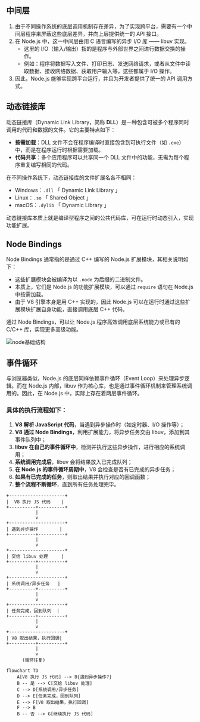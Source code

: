 ## 中间层

1. 由于不同操作系统的底层调用机制存在差异，为了实现跨平台，需要有一个中间层程序来屏蔽这些底层差异，并向上层提供统一的 API 接口。
2. 在 Node.js 中，这一中间层由用 C 语言编写的异步 I/O 库 —— libuv 实现。
   - 这里的 I/O（输入/输出）指的是程序与外部世界之间进行数据交换的操作。
   - 例如：程序将数据写入文件、打印日志、发送网络请求，或者从文件中读取数据、接收网络数据、获取用户输入等，这些都属于 I/O 操作。
3. 因此，Node.js 能够实现跨平台运行，并且为开发者提供了统一的 API 调用方式。



## 动态链接库

动态链接库（Dynamic Link Library，简称 **DLL**）是一种包含可被多个程序同时调用的代码和数据的文件。它的主要特点如下：

- **按需加载**：DLL 文件不会在程序编译时直接包含到可执行文件（如 `.exe`）中，而是在程序运行时根据需要加载。
- **代码共享**：多个应用程序可以共享同一个 DLL 文件中的功能，无需为每个程序重复编写相同的代码。

在不同操作系统下，动态链接库的文件扩展名各不相同：

- Windows：`.dll` 「 Dynamic Link Library 」
- Linux：`.so` 「 Shared Object 」
- macOS：`.dylib` 「 Dynamic Library 」

动态链接库本质上就是编译型程序之间的公共代码库，可在运行时动态引入，实现功能扩展。



## Node Bindings

Node Bindings 通常指的是通过 C++ 编写的 Node.js 扩展模块，其相关说明如下：

- 这些扩展模块会被编译为以 `.node` 为后缀的二进制文件。
- 本质上，它们是 Node.js 的功能扩展模块，可以通过 `require` 语句在 Node.js 中按需加载。
- 由于 V8 引擎本身是用 C++ 实现的，因此 Node.js 可以在运行时通过这些扩展模块扩展自身功能，直接调用底层 C++ 代码。

通过 Node Bindings，可以让 Node.js 程序高效调用底层系统能力或已有的 C/C++ 库，实现更多高级功能。

![node基础结构](https://s2.loli.net/2025/07/04/37atH1lgLBTUGZD.png) 



## 事件循环

与浏览器类似，Node.js 的底层同样依赖事件循环（Event Loop）来处理异步逻辑。而在 Node.js 内部，libuv 作为核心库，也是通过事件循环机制来管理系统调用的。因此，在 Node.js 中，实际上存在着两层事件循环。

### 具体的执行流程如下：

1. **V8 解析 JavaScript 代码**，当遇到异步操作时（如定时器、I/O 操作等）；
2. **V8 通过 Node Bindings**，利用扩展能力，将异步任务交由 libuv，添加到其事件队列中；
3. **libuv 在自己的事件循环中**，检测并执行这些异步操作，进行相应的系统调用；
4. **系统调用完成后**，libuv 会将结果放入已完成队列；
5. **在 Node.js 的事件循环周期中**，V8 会检查是否有已完成的异步任务；
6. **如果有已完成的任务**，则取出结果并执行对应的回调函数；
7. **整个流程不断循环**，直到所有任务处理完毕。

```shell
+---------------------+
|  V8 执行 JS 代码    |
+----------+----------+
           |
           v
+---------------------+
| 遇到异步操作        |
+----------+----------+
           |
           v
+---------------------+
| 交给 libuv 处理     |
+----------+----------+
           |
           v
+---------------------+
| 系统调用/异步任务   |
+----------+----------+
           |
           v
+---------------------+
| 任务完成，回到队列  |
+----------+----------+
           |
           v
+---------------------+
| V8 取出结果，执行回调|
+----------+----------+
           |
           v
      (循环往复)
```

```mermaid
flowchart TD
    A[V8 执行 JS 代码] --> B{遇到异步操作?}
    B -- 是 --> C[交给 libuv 处理]
    C --> D[系统调用/异步任务]
    D --> E[任务完成，回到队列]
    E --> F[V8 取出结果，执行回调]
    F --> B
    B -- 否 --> G[继续执行 JS 代码]
```



